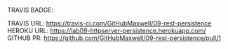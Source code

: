 

TRAVIS BADGE: 

TRAVIS URL: https://travis-ci.com/GitHubMaxwell/09-rest-persistence
HEROKU URL: https://lab09-httpserver-persistence.herokuapp.com/ 
GITHUB PR: https://github.com/GitHubMaxwell/09-rest-persistence/pull/1 

